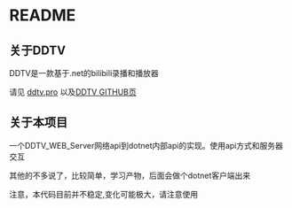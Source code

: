 # README

## 关于DDTV

DDTV是一款基于.net的bilibili录播和播放器

请见 [ddtv.pro](https://ddtv.pro/) 以及[DDTV GITHUB页](https://github.com/CHKZL/DDTV)

## 关于本项目

一个DDTV_WEB_Server网络api到dotnet内部api的实现。使用api方式和服务器交互

其他的不多说了，比较简单，学习产物，后面会做个dotnet客户端出来

注意，本代码目前并不稳定,变化可能极大，请注意使用
